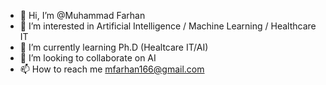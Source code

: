 - 👋 Hi, I’m @Muhammad Farhan
- 👀 I’m interested in Artificial Intelligence / Machine Learning / Healthcare IT
- 🌱 I’m currently learning Ph.D (Healtcare IT/AI)
- 💞️ I’m looking to collaborate on AI
- 📫 How to reach me mfarhan166@gmail.com

<!---
mfarhan166/mfarhan166 is a ✨ special ✨ repository because its `README.md` (this file) appears on your GitHub profile.
You can click the Preview link to take a look at your changes.
--->
